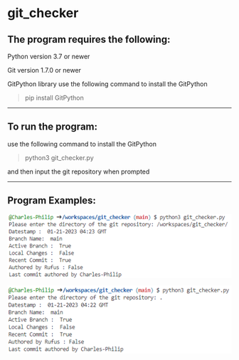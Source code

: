 # git_checker

## The program requires the following:

Python version 3.7 or newer

Git version 1.7.0 or newer

GitPython library
use the following command to install the GitPython
> pip install GitPython

---

## To run the program:


use the following command to install the GitPython
> python3 git_checker.py

and then input the git repository when prompted

---

## Program Examples:

![alt text](https://github.com/Charles-Philip/git_checker/blob/main/images/specific%20dir%20git%20checker%20Capture.PNG "specific directory")

![alt text](https://github.com/Charles-Philip/git_checker/blob/main/images/current%20dir%20git%20checker%20Capture.PNG "current directory")




